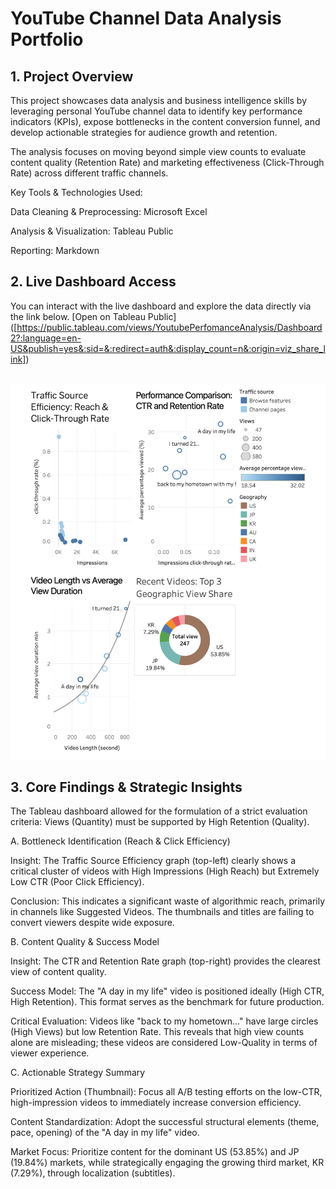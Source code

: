 # YouTube Channel Data Analysis Portfolio 
<!-- Driving Content Strategy with Tableau -->

## 1. Project Overview

This project showcases data analysis and business intelligence skills by leveraging personal YouTube channel data to identify key performance indicators (KPIs), expose bottlenecks in the content conversion funnel, and develop actionable strategies for audience growth and retention.

The analysis focuses on moving beyond simple view counts to evaluate content quality (Retention Rate) and marketing effectiveness (Click-Through Rate) across different traffic channels.

Key Tools & Technologies Used:

Data Cleaning & Preprocessing: Microsoft Excel

Analysis & Visualization: Tableau Public

Reporting: Markdown


## 2. Live Dashboard Access


You can interact with the live dashboard and explore the data directly via the link below.
[Open on Tableau Public]
([https://public.tableau.com/views/YoutubePerfomanceAnalysis/Dashboard2?:language=en-US&publish=yes&:sid=&:redirect=auth&:display_count=n&:origin=viz_share_link])

<br> <!-- Add a line break for spacing -->
![Dashboard Preview](DASHBOARD_PREVIEW.png)  <!-- This tag displays the image -->


## 3. Core Findings & Strategic Insights


The Tableau dashboard allowed for the formulation of a strict evaluation criteria: Views (Quantity) must be supported by High Retention (Quality).

A. Bottleneck Identification (Reach & Click Efficiency)

Insight: The Traffic Source Efficiency graph (top-left) clearly shows a critical cluster of videos with High Impressions (High Reach) but Extremely Low CTR (Poor Click Efficiency).

Conclusion: This indicates a significant waste of algorithmic reach, primarily in channels like Suggested Videos. The thumbnails and titles are failing to convert viewers despite wide exposure.

B. Content Quality & Success Model

Insight: The CTR and Retention Rate graph (top-right) provides the clearest view of content quality.

Success Model: The "A day in my life" video is positioned ideally (High CTR, High Retention). This format serves as the benchmark for future production.

Critical Evaluation: Videos like "back to my hometown..." have large circles (High Views) but low Retention Rate. This reveals that high view counts alone are misleading; these videos are considered Low-Quality in terms of viewer experience.

C. Actionable Strategy Summary

Prioritized Action (Thumbnail): Focus all A/B testing efforts on the low-CTR, high-impression videos to immediately increase conversion efficiency.

Content Standardization: Adopt the successful structural elements (theme, pace, opening) of the "A day in my life" video.

Market Focus: Prioritize content for the dominant US (53.85%) and JP (19.84%) markets, while strategically engaging the growing third market, KR (7.29%), through localization (subtitles).
